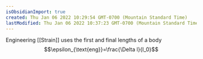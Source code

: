 ```yaml
---
isObsidianImport: true
created: Thu Jan 06 2022 10:29:54 GMT-0700 (Mountain Standard Time)
lastModified: Thu Jan 06 2022 10:37:23 GMT-0700 (Mountain Standard Time)
---
```

Engineering [[Strain]] uses the first and final lengths of a body
$$\epsilon_{\text{eng}}=\frac{\Delta l}{l_0}$$